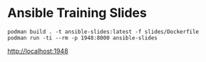 # Ansible Training Slides

```
podman build . -t ansible-slides:latest -f slides/Dockerfile
podman run -ti --rm -p 1948:8000 ansible-slides
```

<http://localhost:1948>

